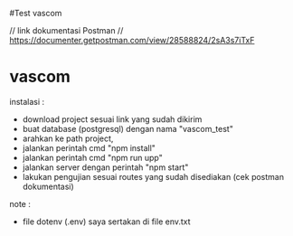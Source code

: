 #Test vascom

// link dokumentasi Postman //
https://documenter.getpostman.com/view/28588824/2sA3s7iTxF

# vascom
instalasi :
- download project sesuai link yang sudah dikirim
- buat database (postgresql) dengan nama "vascom_test"
- arahkan ke path project,
- jalankan perintah cmd "npm install"
- jalankan perintah cmd "npm run upp"
- jalankan server dengan perintah "npm start"
- lakukan pengujian sesuai routes yang sudah disediakan (cek postman dokumentasi)

note :
- file dotenv (.env) saya sertakan di file env.txt
